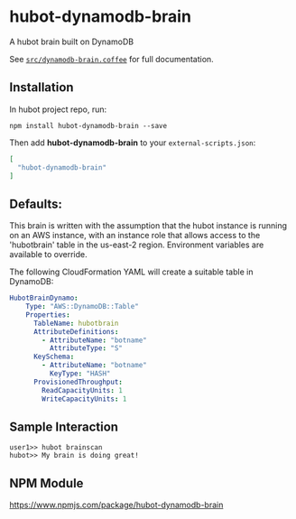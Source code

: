 # hubot-dynamodb-brain

A hubot brain built on DynamoDB

See [`src/dynamodb-brain.coffee`](src/dynamodb-brain.coffee) for full documentation.

## Installation

In hubot project repo, run:

`npm install hubot-dynamodb-brain --save`

Then add **hubot-dynamodb-brain** to your `external-scripts.json`:

```json
[
  "hubot-dynamodb-brain"
]
```

## Defaults:

This brain is written with the assumption that the hubot instance is running on an AWS instance, with an instance role that allows access to the 'hubotbrain' table in the us-east-2 region.   Environment variables are available to override.

The following CloudFormation YAML will create a suitable table in DynamoDB:
```yaml
HubotBrainDynamo:
    Type: "AWS::DynamoDB::Table"
    Properties:
      TableName: hubotbrain
      AttributeDefinitions:
        - AttributeName: "botname"
          AttributeType: "S"
      KeySchema:
        - AttributeName: "botname"
          KeyType: "HASH"
      ProvisionedThroughput:
        ReadCapacityUnits: 1
        WriteCapacityUnits: 1
```

## Sample Interaction
```
user1>> hubot brainscan
hubot>> My brain is doing great!
```

## NPM Module

https://www.npmjs.com/package/hubot-dynamodb-brain
